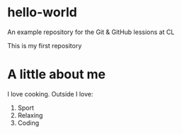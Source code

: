# hello-world
An example repository for the Git &amp; GitHub lessions at CL

This is my first repository
# A little about me
I love cooking. Outside I love:
1. Sport
2. Relaxing
3. Coding
